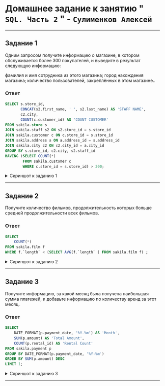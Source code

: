 # Домашнее задание к занятию " `SQL. Часть 2` " - `Сулименков Алексей`

---

## Задание 1

Одним запросом получите информацию о магазине, в котором обслуживается более 300 покупателей, и выведите в результат следующую информацию:

фамилия и имя сотрудника из этого магазина;
город нахождения магазина;
количество пользователей, закреплённых в этом магазине..

### Ответ

```SQL
SELECT s.store_id,
       CONCAT(s2.first_name, ' ', s2.last_name) AS 'STAFF NAME',
       c2.city,
       COUNT(c.customer_id) AS 'COUNT CUSTOMER'
FROM sakila.store s
JOIN sakila.staff s2 ON s2.store_id = s.store_id
JOIN sakila.customer c ON c.store_id = s.store_id
JOIN sakila.address a ON a.address_id = s.address_id
JOIN sakila.city c2 ON c2.city_id = a.city_id
GROUP BY s.store_id, c2.city, s2.staff_id
HAVING (SELECT COUNT(*)
        FROM sakila.customer c
        WHERE c.store_id = s.store_id) > 300;
```

<details> <summary>Скриншот к заданию 1</summary>

![task1](https://github.com/biparasite/DB-12-04HW/blob/main/task1.png "task1")

</details>

---

## Задание 2

Получите количество фильмов, продолжительность которых больше средней продолжительности всех фильмов.

### Ответ

```SQL
SELECT
    COUNT(*)
FROM sakila.film f
WHERE f.`length` < (SELECT AVG(f.`length` ) FROM sakila.film f) ;
```

<details> <summary>Скриншот к заданию 2</summary>

![task2](https://github.com/biparasite/DB-12-04HW/blob/main/task2.png "task2")

</details>

---

## Задание 3

Получите информацию, за какой месяц была получена наибольшая сумма платежей, и добавьте информацию по количеству аренд за этот месяц.

### Ответ

```SQL
SELECT
    DATE_FORMAT(p.payment_date, '%Y-%m') AS 'Month',
    SUM(p.amount) AS 'Total Amount',
    COUNT(p.rental_id) AS 'Rental Count'
FROM sakila.payment p
GROUP BY DATE_FORMAT(p.payment_date, '%Y-%m')
ORDER BY SUM(p.amount) DESC
LIMIT 1;
```

<details> <summary>Скриншот к заданию 3</summary>

![task3](https://github.com/biparasite/DB-12-04HW/blob/main/task3.png "task3")

</details>

---
